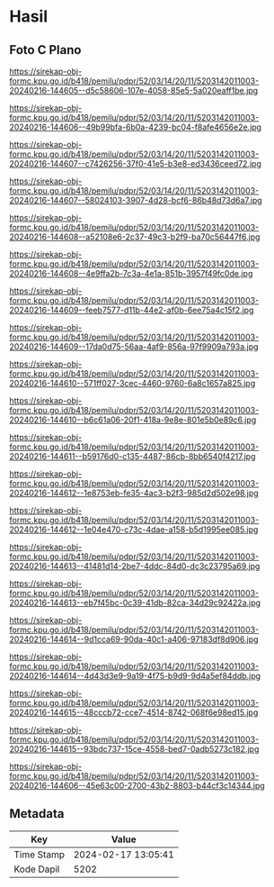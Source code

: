 # Hasil

## Foto C Plano

https://sirekap-obj-formc.kpu.go.id/b418/pemilu/pdpr/52/03/14/20/11/5203142011003-20240216-144605--d5c58606-107e-4058-85e5-5a020eaff1be.jpg

https://sirekap-obj-formc.kpu.go.id/b418/pemilu/pdpr/52/03/14/20/11/5203142011003-20240216-144606--49b99bfa-6b0a-4239-bc04-f8afe4656e2e.jpg

https://sirekap-obj-formc.kpu.go.id/b418/pemilu/pdpr/52/03/14/20/11/5203142011003-20240216-144607--c7426256-37f0-41e5-b3e8-ed3436ceed72.jpg

https://sirekap-obj-formc.kpu.go.id/b418/pemilu/pdpr/52/03/14/20/11/5203142011003-20240216-144607--58024103-3907-4d28-bcf6-86b48d73d6a7.jpg

https://sirekap-obj-formc.kpu.go.id/b418/pemilu/pdpr/52/03/14/20/11/5203142011003-20240216-144608--a52108e6-2c37-49c3-b2f9-ba70c56447f6.jpg

https://sirekap-obj-formc.kpu.go.id/b418/pemilu/pdpr/52/03/14/20/11/5203142011003-20240216-144608--4e9ffa2b-7c3a-4e1a-851b-3957f49fc0de.jpg

https://sirekap-obj-formc.kpu.go.id/b418/pemilu/pdpr/52/03/14/20/11/5203142011003-20240216-144609--feeb7577-d11b-44e2-af0b-6ee75a4c15f2.jpg

https://sirekap-obj-formc.kpu.go.id/b418/pemilu/pdpr/52/03/14/20/11/5203142011003-20240216-144609--17da0d75-56aa-4af9-856a-97f9909a793a.jpg

https://sirekap-obj-formc.kpu.go.id/b418/pemilu/pdpr/52/03/14/20/11/5203142011003-20240216-144610--571ff027-3cec-4460-9760-6a8c1657a825.jpg

https://sirekap-obj-formc.kpu.go.id/b418/pemilu/pdpr/52/03/14/20/11/5203142011003-20240216-144610--b6c61a06-20f1-418a-9e8e-801e5b0e89c6.jpg

https://sirekap-obj-formc.kpu.go.id/b418/pemilu/pdpr/52/03/14/20/11/5203142011003-20240216-144611--b59176d0-c135-4487-86cb-8bb6540f4217.jpg

https://sirekap-obj-formc.kpu.go.id/b418/pemilu/pdpr/52/03/14/20/11/5203142011003-20240216-144612--1e8753eb-fe35-4ac3-b2f3-985d2d502e98.jpg

https://sirekap-obj-formc.kpu.go.id/b418/pemilu/pdpr/52/03/14/20/11/5203142011003-20240216-144612--1e04e470-c73c-4dae-a158-b5d1995ee085.jpg

https://sirekap-obj-formc.kpu.go.id/b418/pemilu/pdpr/52/03/14/20/11/5203142011003-20240216-144613--41481d14-2be7-4ddc-84d0-dc3c23795a69.jpg

https://sirekap-obj-formc.kpu.go.id/b418/pemilu/pdpr/52/03/14/20/11/5203142011003-20240216-144613--eb7f45bc-0c39-41db-82ca-34d29c92422a.jpg

https://sirekap-obj-formc.kpu.go.id/b418/pemilu/pdpr/52/03/14/20/11/5203142011003-20240216-144614--9d1cca69-90da-40c1-a406-97183df8d906.jpg

https://sirekap-obj-formc.kpu.go.id/b418/pemilu/pdpr/52/03/14/20/11/5203142011003-20240216-144614--4d43d3e9-9a19-4f75-b9d9-9d4a5ef84ddb.jpg

https://sirekap-obj-formc.kpu.go.id/b418/pemilu/pdpr/52/03/14/20/11/5203142011003-20240216-144615--48cccb72-cce7-4514-8742-068f6e98ed15.jpg

https://sirekap-obj-formc.kpu.go.id/b418/pemilu/pdpr/52/03/14/20/11/5203142011003-20240216-144615--93bdc737-15ce-4558-bed7-0adb5273c182.jpg

https://sirekap-obj-formc.kpu.go.id/b418/pemilu/pdpr/52/03/14/20/11/5203142011003-20240216-144606--45e63c00-2700-43b2-8803-b44cf3c14344.jpg


## Metadata

| Key        | Value               |
| ---------- | ------------------- |
| Time Stamp | 2024-02-17 13:05:41 |
| Kode Dapil | 5202                |



